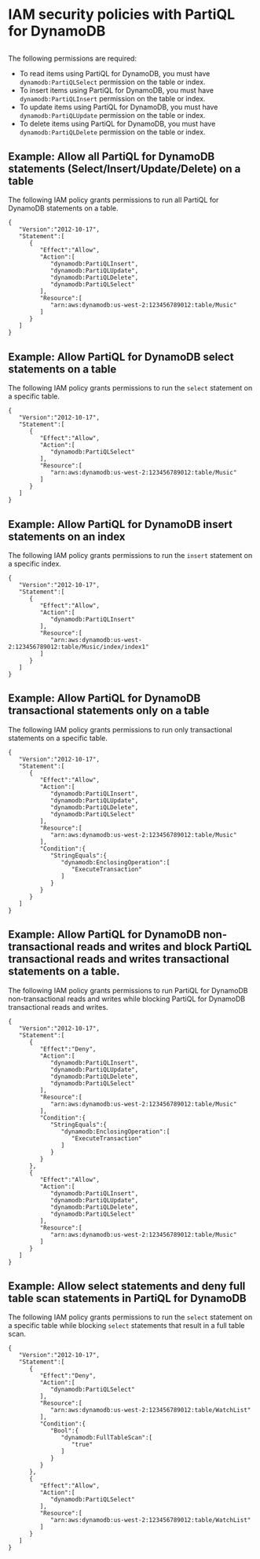# IAM security policies with PartiQL for DynamoDB<a name="ql-iam"></a>

## <a name="ql-iam.permissions-model"></a>

The following permissions are required:
+ To read items using PartiQL for DynamoDB, you must have `dynamodb:PartiQLSelect` permission on the table or index\.
+ To insert items using PartiQL for DynamoDB, you must have `dynamodb:PartiQLInsert` permission on the table or index\.
+ To update items using PartiQL for DynamoDB, you must have `dynamodb:PartiQLUpdate` permission on the table or index\.
+ To delete items using PartiQL for DynamoDB, you must have `dynamodb:PartiQLDelete` permission on the table or index\.

## Example: Allow all PartiQL for DynamoDB statements \(Select/Insert/Update/Delete\) on a table<a name="access-policy-ql-iam-example1"></a>

The following IAM policy grants permissions to run all PartiQL for DynamoDB statements on a table\. 

```
{
   "Version":"2012-10-17",
   "Statement":[
      {
         "Effect":"Allow",
         "Action":[
            "dynamodb:PartiQLInsert",
            "dynamodb:PartiQLUpdate",
            "dynamodb:PartiQLDelete",
            "dynamodb:PartiQLSelect"
         ],
         "Resource":[
            "arn:aws:dynamodb:us-west-2:123456789012:table/Music"
         ]
      }
   ]
}
```

## Example: Allow PartiQL for DynamoDB select statements on a table<a name="access-policy-ql-iam-example2"></a>

The following IAM policy grants permissions to run the `select` statement on a specific table\.

```
{
   "Version":"2012-10-17",
   "Statement":[
      {
         "Effect":"Allow",
         "Action":[
            "dynamodb:PartiQLSelect"
         ],
         "Resource":[
            "arn:aws:dynamodb:us-west-2:123456789012:table/Music"
         ]
      }
   ]
}
```

## Example: Allow PartiQL for DynamoDB insert statements on an index<a name="access-policy-ql-iam-example3"></a>

The following IAM policy grants permissions to run the `insert` statement on a specific index\. 

```
{
   "Version":"2012-10-17",
   "Statement":[
      {
         "Effect":"Allow",
         "Action":[
            "dynamodb:PartiQLInsert"
         ],
         "Resource":[
            "arn:aws:dynamodb:us-west-2:123456789012:table/Music/index/index1"
         ]
      }
   ]
}
```

## Example: Allow PartiQL for DynamoDB transactional statements only on a table<a name="access-policy-ql-iam-example4"></a>

The following IAM policy grants permissions to run only transactional statements on a specific table\. 

```
{
   "Version":"2012-10-17",
   "Statement":[
      {
         "Effect":"Allow",
         "Action":[
            "dynamodb:PartiQLInsert",
            "dynamodb:PartiQLUpdate",
            "dynamodb:PartiQLDelete",
            "dynamodb:PartiQLSelect"
         ],
         "Resource":[
            "arn:aws:dynamodb:us-west-2:123456789012:table/Music"
         ],
         "Condition":{
            "StringEquals":{
               "dynamodb:EnclosingOperation":[
                  "ExecuteTransaction"
               ]
            }
         }
      }
   ]
}
```

## Example: Allow PartiQL for DynamoDB non\-transactional reads and writes and block PartiQL transactional reads and writes transactional statements on a table\.<a name="access-policy-ql-iam-example5"></a>

 The following IAM policy grants permissions to run PartiQL for DynamoDB non\-transactional reads and writes while blocking PartiQL for DynamoDB transactional reads and writes\.

```
{
   "Version":"2012-10-17",
   "Statement":[
      {
         "Effect":"Deny",
         "Action":[
            "dynamodb:PartiQLInsert",
            "dynamodb:PartiQLUpdate",
            "dynamodb:PartiQLDelete",
            "dynamodb:PartiQLSelect"
         ],
         "Resource":[
            "arn:aws:dynamodb:us-west-2:123456789012:table/Music"
         ],
         "Condition":{
            "StringEquals":{
               "dynamodb:EnclosingOperation":[
                  "ExecuteTransaction"
               ]
            }
         }
      },
      {
         "Effect":"Allow",
         "Action":[
            "dynamodb:PartiQLInsert",
            "dynamodb:PartiQLUpdate",
            "dynamodb:PartiQLDelete",
            "dynamodb:PartiQLSelect"
         ],
         "Resource":[
            "arn:aws:dynamodb:us-west-2:123456789012:table/Music"
         ]
      }
   ]
}
```

## Example: Allow select statements and deny full table scan statements in PartiQL for DynamoDB<a name="access-policy-ql-iam-example6"></a>

The following IAM policy grants permissions to run the `select` statement on a specific table while blocking `select` statements that result in a full table scan\.

```
{
   "Version":"2012-10-17",
   "Statement":[
      {
         "Effect":"Deny",
         "Action":[
            "dynamodb:PartiQLSelect"
         ],
         "Resource":[
            "arn:aws:dynamodb:us-west-2:123456789012:table/WatchList"
         ],
         "Condition":{
            "Bool":{
               "dynamodb:FullTableScan":[
                  "true"
               ]
            }
         }
      },
      {
         "Effect":"Allow",
         "Action":[
            "dynamodb:PartiQLSelect"
         ],
         "Resource":[
            "arn:aws:dynamodb:us-west-2:123456789012:table/WatchList"
         ]
      }
   ]
}
```